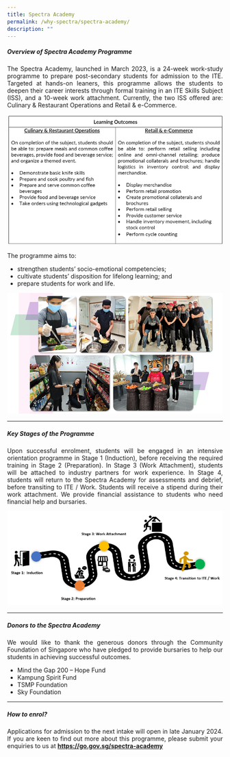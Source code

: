 ```yaml
---
title: Spectra Academy
permalink: /why-spectra/spectra-academy/
description: ""
---
```

##### **Overview of Spectra Academy Programme**

<p align="justify">The Spectra Academy, launched in March 2023, is a 24-week work-study programme to prepare post-secondary students for admission to the ITE. Targeted at hands-on leaners, this programme allows the students to deepen their career interests through formal training in an ITE Skills Subject (ISS), and a 10-week work attachment. Currently, the two ISS offered are: Culinary &amp; Restaurant Operations and Retail &amp; e-Commerce.</p>

<img style="width:800px" src="/images/sa%20learning%20outcomes.png">

The programme aims to:
* strengthen students’ socio-emotional competencies;
* cultivate students’ disposition for lifelong learning; and
* prepare students for work and life.

![](/images/sa%20training%202.png)

***

##### **Key Stages of the Programme**
<p align="justify">Upon successful enrolment, students will be engaged in an intensive orientation programme in Stage 1 (Induction), before receiving the required training in Stage 2 (Preparation). In Stage 3 (Work Attachment), students will be attached to industry partners for work experience. In Stage 4, students will return to the Spectra Academy for assessments and debrief, before transiting to ITE / Work. Students will receive a stipend during their work attachment. We provide financial assistance to students who need financial help and bursaries.</p>

![](/images/sa%20key%20stages.png)

***

##### **Donors to the Spectra Academy**

<p align="justify">We would like to thank the generous donors through the Community Foundation of Singapore who have pledged to provide bursaries to help our students in achieving successful outcomes.</p>

* Mind the Gap 200 – Hope Fund
* Kampung Spirit Fund
* TSMP Foundation
* Sky Foundation

***
##### **How to enrol?**

<p align="justify">Applications for admission to the next intake will open in late January 2024. If you are keen to find out more about this programme, please submit your enquiries to us at <a target="_blank" href="https://go.gov.sg/spectra-academy"><b> https://go.gov.sg/spectra-academy</b></a></p>
